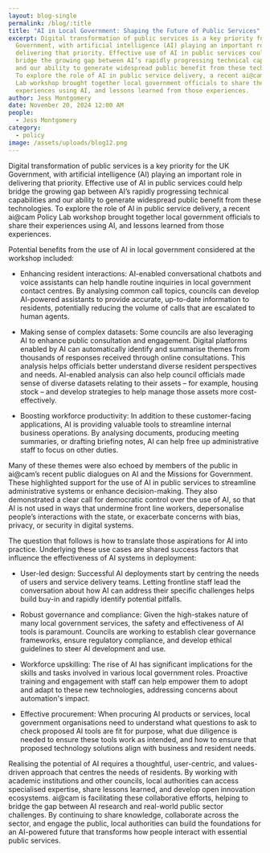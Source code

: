 ```yaml
---
layout: blog-single
permalink: /blog/:title
title: "AI in Local Government: Shaping the Future of Public Services"
excerpt: Digital transformation of public services is a key priority for the UK
  Government, with artificial intelligence (AI) playing an important role in
  delivering that priority. Effective use of AI in public services could help
  bridge the growing gap between AI’s rapidly progressing technical capabilities
  and our ability to generate widespread public benefit from these technologies.
  To explore the role of AI in public service delivery, a recent ai@cam Policy
  Lab workshop brought together local government officials to share their
  experiences using AI, and lessons learned from those experiences.
author: Jess Montgomery
date: November 20, 2024 12:00 AM
people:
  - Jess Montgomery
category:
  - policy
image: /assets/uploads/blog12.png
---
```

Digital transformation of public services is a key priority for the UK Government, with artificial intelligence (AI) playing an important role in delivering that priority. Effective use of AI in public services could help bridge the growing gap between AI’s rapidly progressing technical capabilities and our ability to generate widespread public benefit from these technologies. To explore the role of AI in public service delivery, a recent ai@cam Policy Lab workshop brought together local government officials to share their experiences using AI, and lessons learned from those experiences.  

Potential benefits from the use of AI in local government considered at the workshop included:

- Enhancing resident interactions: AI-enabled conversational chatbots and voice assistants can help handle routine inquiries in local government contact centres. By analysing common call topics, councils can develop AI-powered assistants to provide accurate, up-to-date information to residents, potentially reducing the volume of calls that are escalated to human agents. 
 
- Making sense of complex datasets: Some councils are also leveraging AI to enhance public consultation and engagement. Digital platforms enabled by AI can automatically identify and summarise themes from thousands of responses received through online consultations. This analysis helps officials better understand diverse resident perspectives and needs. AI-enabled analysis can also help council officials made sense of diverse datasets relating to their assets – for example, housing stock – and develop strategies to help manage those assets more cost- effectively. 

- Boosting workforce productivity: In addition to these customer-facing applications, AI is providing valuable tools to streamline internal business operations. By analysing documents, producing meeting summaries, or drafting briefing notes, AI can help free up administrative staff to focus on other duties. 

Many of these themes were also echoed by members of the public in ai@cam’s recent public dialogues on AI and the Missions for Government. These highlighted support for the use of AI in public services to streamline administrative systems or enhance decision-making. They also demonstrated a clear call for democratic control over the use of AI, so that AI is not used in ways that undermine front line workers, depersonalise people’s interactions with the state, or exacerbate concerns with bias, privacy, or security in digital systems. 

The question that follows is how to translate those aspirations for AI into practice. Underlying these use cases are shared success factors that influence the effectiveness of AI systems in deployment:

- User-led design: Successful AI deployments start by centring the needs of users and service delivery teams. Letting frontline staff lead the conversation about how AI can address their specific challenges helps build buy-in and rapidly identify potential pitfalls.

- Robust governance and compliance: Given the high-stakes nature of many local government services, the safety and effectiveness of AI tools is paramount. Councils are working to establish clear governance frameworks, ensure regulatory compliance, and develop ethical guidelines to steer AI development and use.

- Workforce upskilling: The rise of AI has significant implications for the skills and tasks involved in various local government roles. Proactive training and engagement with staff can help empower them to adopt and adapt to these new technologies, addressing concerns about automation's impact.

- Effective procurement: When procuring AI products or services, local government organisations need to understand what questions to ask to check proposed AI tools are fit for purpose, what due diligence is needed to ensure these tools work as intended, and how to ensure that proposed technology solutions align with business and resident needs. 

Realising the potential of AI requires a thoughtful, user-centric, and values-driven approach that centres the needs of residents. By working with academic institutions and other councils, local authorities can access specialised expertise, share lessons learned, and develop open innovation ecosystems. ai@cam is facilitating these collaborative efforts, helping to bridge the gap between AI research and real-world public sector challenges. By continuing to share knowledge, collaborate across the sector, and engage the public, local authorities can build the foundations for an AI-powered future that transforms how people interact with essential public services.
